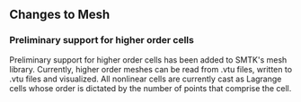 ## Changes to Mesh
### Preliminary support for higher order cells
Preliminary support for higher order cells has been added to SMTK's mesh
library. Currently, higher order meshes can be read from .vtu files, written to
.vtu files and visualized. All nonlinear cells are currently cast as Lagrange
cells whose order is dictated by the number of points that comprise the cell.
